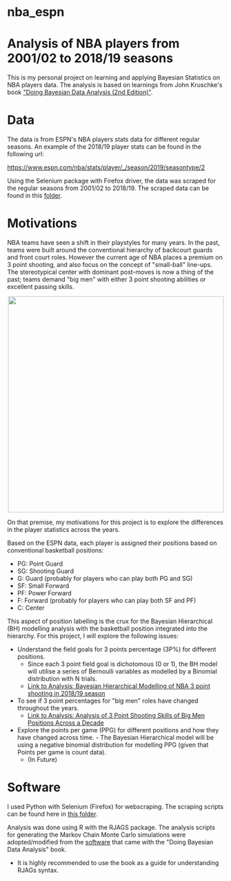 # nba_espn

# Analysis of NBA players from 2001/02 to 2018/19 seasons

This is my personal project on learning and applying Bayesian Statistics on NBA players data. The analysis is based on learnings from John Kruschke's book ["Doing Bayesian Data Analysis (2nd Edition)"](https://sites.google.com/site/doingbayesiandataanalysis/).

# Data

The data is from ESPN's NBA players stats data for different regular seasons. An example of the 2018/19 player stats can be found in the following url:

https://www.espn.com/nba/stats/player/_/season/2019/seasontype/2

Using the Selenium package with Firefox driver, the data was scraped for the regular seasons from 2001/02 to 2018/19. The scraped data can be found in this [folder](https://github.com/kfoofw/nba_espn/tree/master/data). 

# Motivations

NBA teams have seen a shift in their playstyles for many years. In the past, teams were built around the conventional hierarchy of backcourt guards and front court roles. However the current age of NBA places a premium on 3 point shooting, and also focus on the concept of "small-ball" line-ups. The stereotypical center with dominant post-moves is now a thing of the past; teams demand "big men" with either 3 point shooting abilities or excellent passing skills.

<p align = "center">
    <img src = "https://cdn.vox-cdn.com/thumbor/kEqrGTrAMuelHQTrAYQvNk7FWxk=/0x0:5472x3648/920x613/filters:focal(2259x0:3133x874):format(webp)/cdn.vox-cdn.com/uploads/chorus_image/image/65765916/1184051870.jpg.0.jpg" width = 500>
</p>

On that premise, my motivations for this project is to explore the differences in the player statistics across the years. 

Based on the ESPN data, each player is assigned their positions based on conventional basketball positions:
- PG: Point Guard
- SG: Shooting Guard
- G: Guard (probably for players who can play both PG and SG)
- SF: Small Forward
- PF: Power Forward
- F: Forward (probably for players who can play both SF and PF)
- C: Center

This aspect of position labelling is the crux for the Bayesian Hierarchical (BH) modelling analysis with the basketball position integrated into the hierarchy. For this project, I will explore the following issues:  
- Understand the field goals for 3 points percentage (3P%) for different positions. 
    - Since each 3 point field goal is dichotomous (0 or 1), the BH model will utilise a series of Bernoulli variables as modelled by a Binomial distribution with N trials.
    - [Link to Analysis: Bayesian Hierarchical Modelling of NBA 3 point shooting in 2018/19 season](https://github.com/kfoofw/nba_espn/blob/master/3.analysis/threepoint_2018-19/Bayesian-Hierarchical-Modelling-of-3-point-shooting.md)
- To see if 3 point percentages for "big men" roles have changed throughout the years. 
    - [Link to Analysis: Analysis of 3 Point Shooting Skills of Big Men Positions Across a Decade](https://github.com/kfoofw/nba_espn/blob/master/3.analysis/threepoint_allseasons/Analysis-of-3-Point-Shooting-Skills-of-Big-Men-Positions-Across-a-Decade.md)
- Explore the points per game (PPG) for different positions and how they have changed across time.     - The Bayesian Hierarchical model will be using a negative binomial distribution for modelling PPG (given that Points per game is count data).
    - (In Future)

# Software

I used Python with Selenium (Firefox) for webscraping. The scraping scripts can be found here in [this folder](https://github.com/kfoofw/nba_espn/tree/master/scrape_scripts).

Analysis was done using R with the RJAGS package. The analysis scripts for generating the Markov Chain Monte Carlo simulations were adopted/modified from the [software](https://sites.google.com/site/doingbayesiandataanalysis/software-installation) that came with the "Doing Bayesian Data Analysis" book. 
- It is highly recommended to use the book as a guide for understanding RJAGs syntax.

